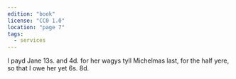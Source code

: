 ```yaml
---
edition: "book"
license: "CC0 1.0"
location: "page 7"
tags:
  - services
---
```

I payd Jane 13s. and 4d. for her wagys tyll
Michelmas last, for the half yere, so that I owe her yet 6s. 8d.
